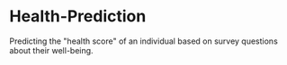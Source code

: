 # Health-Prediction

Predicting the "health score" of an individual based on survey questions about their well-being.
